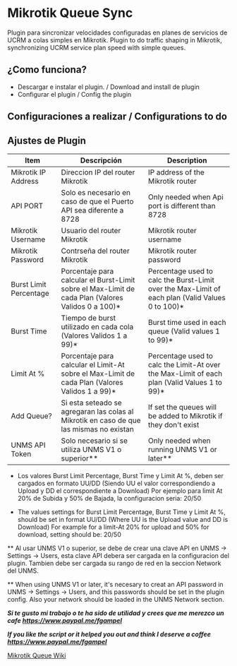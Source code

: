 # Mikrotik Queue Sync

Plugin para sincronizar velocidades configuradas en planes de servicios de UCRM a colas simples en Mikrotik.
Plugin to do traffic shaping in Mikrotik, synchronizing UCRM service plan speed with simple queues.

## ¿Como funciona?
* Descargar e instalar el plugin. / Download and install de plugin
* Configurar el plugin / Config the plugin

## Configuraciones a realizar / Configurations to do
## Ajustes de Plugin

| Item | Descripción | Description |
| ----------- | ------------- | ------------- |
| Mikrotik IP Address | Direccion IP del router Mikrotik  | IP address of the Mikrotik router |
| API PORT | Solo es necesario en caso de que el Puerto API sea diferente a 8728  | Only needed when Api port is different than 8728 |
| Mikrotik Username | Usuario del router Mikrotik  | Mikrotik router username |
| Mikrotik Password | Contrseña del router Mikrotik  | Mikrotik router password |
| Burst Limit Percentage | Porcentaje para calcular el Burst-Limit sobre el Max-Limit de cada Plan (Valores Validos 0 a 100)*  | Percentage used to calc the Burst-Limit over the Max-Limit of each plan (Valid Values 0 to 100)* |
| Burst Time | Tiempo de burst utilizado en cada cola (Valores Validos 1 a 99)* | Burst time used in each queue (Valid values 1 to 99)* |
| Limit At % | Porcentaje para calcular el Limit-At sobre el Max-Limit de cada Plan (Valores Validos 1 a 99)*  | Percentage used to calc the Limit-At over the Max-Limit of each plan (Valid Values 1 to 99)* |
| Add Queue? | Si esta seteado se agregaran las colas al Mikrotik en caso de que las mismas no existan | If set the queues will be added to Mikrotik if they don't exist |
| UNMS API Token | Solo necesario si se utiliza UNMS V1 o superior** | Only needed when running UNMS V1 or later** |

* Los valores Burst Limit Percentage, Burst Time y Limit At %, deben ser cargados en formato UU/DD (Siendo UU el valor correspondiendo a Upload y DD el correspondiente a Download)
Por ejemplo para limit At 20% de Subida y 50% de Bajada, la configuracion seria: 20/50

* The values settings for Burst Limit Percentage, Burst Time y Limit At %, should be set in format UU/DD (Where UU is the Upload value and DD is Download)
For example for a limit-At 20% for upload and 50% for download, setting should be: 20/50


** Al usar UNMS V1 o superior, se debe de crear una clave API en UNMS -> Settings -> Users, esta clave API debera ser cargada en la configuracion del plugin.
Tambien debe ser cargada su rango de red en la seccion Network del UNMS.

** When using UNMS V1 or later, it's necesary to creat an API password in UNMS -> Settings -> Users, and this passwords should be set in the plugin config.
Also your network should be loaded in the UNMS Network section.

***Si te gusto mi trabajo o te ha sido de utilidad y crees que me merezco un cafe https://www.paypal.me/fgampel*** 

***If you like the script or it helped you out and think I deserve a coffee https://www.paypal.me/fgampel***

[Mikrotik Queue Wiki](https://wiki.mikrotik.com/wiki/Manual:Queue)
